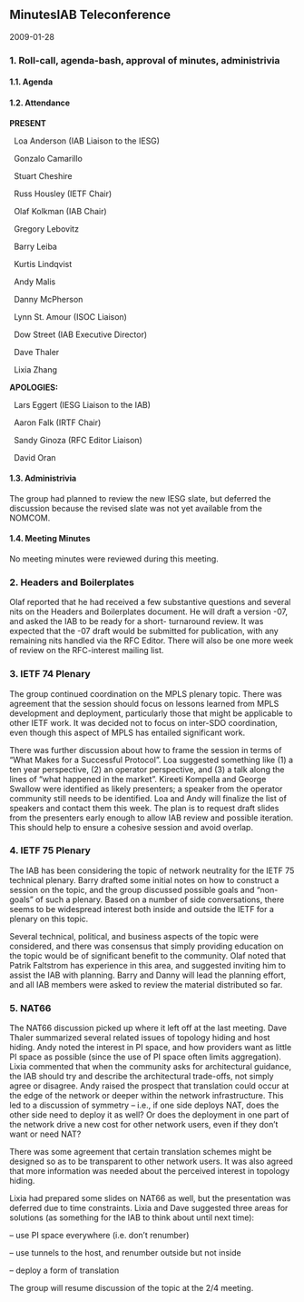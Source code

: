 
MinutesIAB Teleconference
-------------------------


2009-01-28


### 1. Roll-call, agenda-bash, approval of minutes, administrivia


#### 1.1. Agenda


#### 1.2. Attendance


**PRESENT**  

  Loa Anderson (IAB Liaison to the IESG)  

  Gonzalo Camarillo  

  Stuart Cheshire  

  Russ Housley (IETF Chair)  

  Olaf Kolkman (IAB Chair)  

  Gregory Lebovitz  

  Barry Leiba  

  Kurtis Lindqvist  

  Andy Malis  

  Danny McPherson  

  Lynn St. Amour (ISOC Liaison)  

  Dow Street (IAB Executive Director)  

  Dave Thaler  

  Lixia Zhang  

**APOLOGIES:**  

  Lars Eggert (IESG Liaison to the IAB)  

  Aaron Falk (IRTF Chair)  

  Sandy Ginoza (RFC Editor Liaison)  

  David Oran


#### 1.3. Administrivia


The group had planned to review the new IESG slate, but deferred the discussion because the revised slate was not yet available from the NOMCOM.


#### 1.4. Meeting Minutes


No meeting minutes were reviewed during this meeting.


### 2. Headers and Boilerplates


Olaf reported that he had received a few substantive questions and several nits on the Headers and Boilerplates document. He will draft a version -07, and asked the IAB to be ready for a short- turnaround review. It was expected that the -07 draft would be submitted for publication, with any remaining nits handled via the RFC Editor. There will also be one more week of review on the RFC-interest mailing list.


### 3. IETF 74 Plenary


The group continued coordination on the MPLS plenary topic. There was agreement that the session should focus on lessons learned from MPLS development and deployment, particularly those that might be applicable to other IETF work. It was decided not to focus on inter-SDO coordination, even though this aspect of MPLS has entailed significant work.


There was further discussion about how to frame the session in terms of “What Makes for a Successful Protocol”. Loa suggested something like (1) a ten year perspective, (2) an operator perspective, and (3) a talk along the lines of “what happened in the market”. Kireeti Kompella and George Swallow were identified as likely presenters; a speaker from the operator community still needs to be identified. Loa and Andy will finalize the list of speakers and contact them this week. The plan is to request draft slides from the presenters early enough to allow IAB review and possible iteration. This should help to ensure a cohesive session and avoid overlap.


### 4. IETF 75 Plenary


The IAB has been considering the topic of network neutrality for the IETF 75 technical plenary. Barry drafted some initial notes on how to construct a session on the topic, and the group discussed possible goals and “non-goals” of such a plenary. Based on a number of side conversations, there seems to be widespread interest both inside and outside the IETF for a plenary on this topic.


Several technical, political, and business aspects of the topic were considered, and there was consensus that simply providing education on the topic would be of significant benefit to the community. Olaf noted that Patrik Faltstrom has experience in this area, and suggested inviting him to assist the IAB with planning. Barry and Danny will lead the planning effort, and all IAB members were asked to review the material distributed so far.


### 5. NAT66


The NAT66 discussion picked up where it left off at the last meeting. Dave Thaler summarized several related issues of topology hiding and host hiding. Andy noted the interest in PI space, and how providers want as little PI space as possible (since the use of PI space often limits aggregation). Lixia commented that when the community asks for architectural guidance, the IAB should try and describe the architectural trade-offs, not simply agree or disagree. Andy raised the prospect that translation could occur at the edge of the network or deeper within the network infrastructure. This led to a discussion of symmetry – i.e., if one side deploys NAT, does the other side need to deploy it as well? Or does the deployment in one part of the network drive a new cost for other network users, even if they don’t want or need NAT?


There was some agreement that certain translation schemes might be designed so as to be transparent to other network users. It was also agreed that more information was needed about the perceived interest in topology hiding.


Lixia had prepared some slides on NAT66 as well, but the presentation was deferred due to time constraints. Lixia and Dave suggested three areas for solutions (as something for the IAB to think about until next time):


– use PI space everywhere (i.e. don’t renumber)  

– use tunnels to the host, and renumber outside but not inside  

– deploy a form of translation


The group will resume discussion of the topic at the 2/4 meeting.


